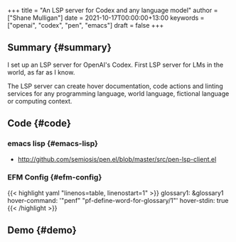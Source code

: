 +++
title = "An LSP server for Codex and any language model"
author = ["Shane Mulligan"]
date = 2021-10-17T00:00:00+13:00
keywords = ["openai", "codex", "pen", "emacs"]
draft = false
+++

## Summary {#summary}

I set up an LSP server for OpenAI's Codex.
First LSP server for LMs in the world, as far
as I know.

The LSP server can create hover documentation,
code actions and linting services for any
programming language, world language, fictional
language or computing context.


## Code {#code}


### emacs lisp {#emacs-lisp}

-   <http://github.com/semiosis/pen.el/blob/master/src/pen-lsp-client.el>


### EFM Config {#efm-config}

{{< highlight yaml "linenos=table, linenostart=1" >}}
glossary1: &glossary1
  hover-command: '"penf" "pf-define-word-for-glossary/1"'
  hover-stdin: true
{{< /highlight >}}


## Demo {#demo}

<!-- Play on asciinema.com -->
<!-- <a title="asciinema recording" href="https://asciinema.org/a/qCTVSRGZgUZruwuiW1JVaNI6t" target="_blank"><img alt="asciinema recording" src="https://asciinema.org/a/qCTVSRGZgUZruwuiW1JVaNI6t.svg" /></a> -->
<!-- Play on the blog -->
<script src="https://asciinema.org/a/qCTVSRGZgUZruwuiW1JVaNI6t.js" id="asciicast-qCTVSRGZgUZruwuiW1JVaNI6t" async></script>